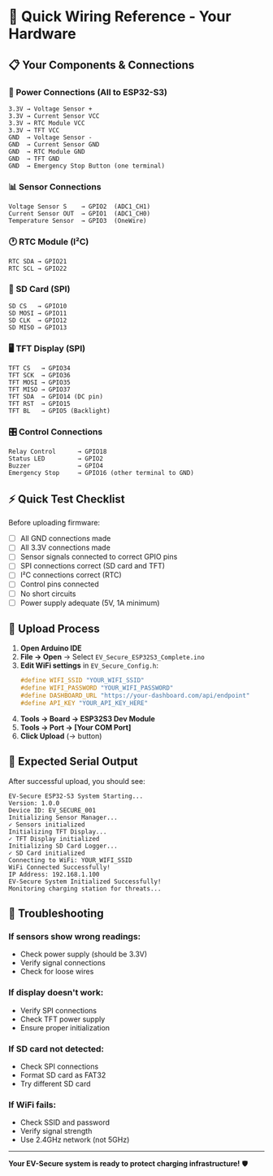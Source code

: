 # 🔌 Quick Wiring Reference - Your Hardware

## 📋 Your Components & Connections

### 🔋 Power Connections (All to ESP32-S3)
```
3.3V → Voltage Sensor +
3.3V → Current Sensor VCC  
3.3V → RTC Module VCC
3.3V → TFT VCC
GND  → Voltage Sensor -
GND  → Current Sensor GND
GND  → RTC Module GND
GND  → TFT GND
GND  → Emergency Stop Button (one terminal)
```

### 📊 Sensor Connections
```
Voltage Sensor S    → GPIO2  (ADC1_CH1)
Current Sensor OUT  → GPIO1  (ADC1_CH0)
Temperature Sensor  → GPIO3  (OneWire)
```

### 🕐 RTC Module (I²C)
```
RTC SDA → GPIO21
RTC SCL → GPIO22
```

### 💾 SD Card (SPI)
```
SD CS   → GPIO10
SD MOSI → GPIO11
SD CLK  → GPIO12
SD MISO → GPIO13
```

### 🖥️ TFT Display (SPI)
```
TFT CS   → GPIO34
TFT SCK  → GPIO36
TFT MOSI → GPIO35
TFT MISO → GPIO37
TFT SDA  → GPIO14 (DC pin)
TFT RST  → GPIO15
TFT BL   → GPIO5 (Backlight)
```

### 🎛️ Control Connections
```
Relay Control      → GPIO18
Status LED         → GPIO2
Buzzer             → GPIO4
Emergency Stop     → GPIO16 (other terminal to GND)
```

## ⚡ Quick Test Checklist

Before uploading firmware:
- [ ] All GND connections made
- [ ] All 3.3V connections made
- [ ] Sensor signals connected to correct GPIO pins
- [ ] SPI connections correct (SD card and TFT)
- [ ] I²C connections correct (RTC)
- [ ] Control pins connected
- [ ] No short circuits
- [ ] Power supply adequate (5V, 1A minimum)

## 🚀 Upload Process

1. **Open Arduino IDE**
2. **File → Open** → Select `EV_Secure_ESP32S3_Complete.ino`
3. **Edit WiFi settings** in `EV_Secure_Config.h`:
   ```cpp
   #define WIFI_SSID "YOUR_WIFI_SSID"
   #define WIFI_PASSWORD "YOUR_WIFI_PASSWORD"
   #define DASHBOARD_URL "https://your-dashboard.com/api/endpoint"
   #define API_KEY "YOUR_API_KEY_HERE"
   ```
4. **Tools → Board → ESP32S3 Dev Module**
5. **Tools → Port → [Your COM Port]**
6. **Click Upload** (→ button)

## 📱 Expected Serial Output

After successful upload, you should see:
```
EV-Secure ESP32-S3 System Starting...
Version: 1.0.0
Device ID: EV_SECURE_001
Initializing Sensor Manager...
✓ Sensors initialized
Initializing TFT Display...
✓ TFT Display initialized
Initializing SD Card Logger...
✓ SD Card initialized
Connecting to WiFi: YOUR_WIFI_SSID
WiFi Connected Successfully!
IP Address: 192.168.1.100
EV-Secure System Initialized Successfully!
Monitoring charging station for threats...
```

## 🔧 Troubleshooting

### If sensors show wrong readings:
- Check power supply (should be 3.3V)
- Verify signal connections
- Check for loose wires

### If display doesn't work:
- Verify SPI connections
- Check TFT power supply
- Ensure proper initialization

### If SD card not detected:
- Check SPI connections
- Format SD card as FAT32
- Try different SD card

### If WiFi fails:
- Check SSID and password
- Verify signal strength
- Use 2.4GHz network (not 5GHz)

---

**Your EV-Secure system is ready to protect charging infrastructure!** 🛡️
